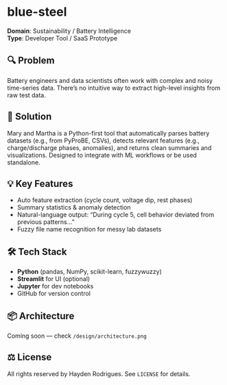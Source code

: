 # blue-steel

**Domain**: Sustainability / Battery Intelligence  
**Type**: Developer Tool / SaaS Prototype  

## 🔍 Problem
Battery engineers and data scientists often work with complex and noisy time-series data. There’s no intuitive way to extract high-level insights from raw test data.

## 🎯 Solution
Mary and Martha is a Python-first tool that automatically parses battery datasets (e.g., from PyProBE, CSVs), detects relevant features (e.g., charge/discharge phases, anomalies), and returns clean summaries and visualizations. Designed to integrate with ML workflows or be used standalone.

## 💡 Key Features
- Auto feature extraction (cycle count, voltage dip, rest phases)
- Summary statistics & anomaly detection
- Natural-language output: “During cycle 5, cell behavior deviated from previous patterns…”
- Fuzzy file name recognition for messy lab datasets

## 🛠️ Tech Stack
- **Python** (pandas, NumPy, scikit-learn, fuzzywuzzy)
- **Streamlit** for UI (optional)
- **Jupyter** for dev notebooks
- GitHub for version control

## 📦 Architecture
Coming soon — check `/design/architecture.png`

## ⚖️ License
All rights reserved by Hayden Rodrigues. See `LICENSE` for details.
